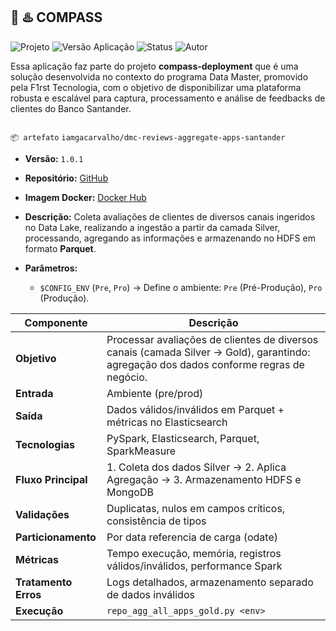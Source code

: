 🧭 ♨️ COMPASS
---

<p align="left">
  <img src="https://img.shields.io/badge/projeto-Compass-blue?style=flat-square" alt="Projeto">
  <img src="https://img.shields.io/badge/versão-1.0.1-blue?style=flat-square" alt="Versão Aplicação">
  <img src="https://img.shields.io/badge/status-deployed-green?style=flat-square" alt="Status">
  <img src="https://img.shields.io/badge/autor-Gabriel_Carvalho-lightgrey?style=flat-square" alt="Autor">
</p>

Essa aplicação faz parte do projeto **compass-deployment** que é uma solução desenvolvida no contexto do programa Data Master, promovido pela F1rst Tecnologia, com o objetivo de disponibilizar uma plataforma robusta e escalável para captura, processamento e análise de feedbacks de clientes do Banco Santander.


![<data-master-compass>](https://github.com/gacarvalho/repo-spark-delta-iceberg/blob/main/header.png?raw=true)



`📦 artefato` `iamgacarvalho/dmc-reviews-aggregate-apps-santander`

- **Versão:** `1.0.1`
- **Repositório:** [GitHub](https://github.com/gacarvalho/reviews-aggregate-apps-santander)
- **Imagem Docker:** [Docker Hub](https://hub.docker.com/repository/docker/iamgacarvalho/dmc-reviews-aggregate-apps-santander/tags/1.0.1/sha256-58173fc5e2bc379e19dc5496c1da79f1ccaac0535a5ab5ae27430f64050f98ac)
- **Descrição:**  Coleta avaliações de clientes de diversos canais ingeridos no Data Lake, realizando a ingestão a partir da camada Silver, processando, agregando as informações e armazenando no HDFS em formato **Parquet**.
- **Parâmetros:**


    - `$CONFIG_ENV` (`Pre`, `Pro`) → Define o ambiente: `Pre` (Pré-Produção), `Pro` (Produção).

| Componente          | Descrição                                                                                                                               |
|---------------------|-----------------------------------------------------------------------------------------------------------------------------------------|
| **Objetivo**        | Processar avaliações de clientes de diversos canais (camada Silver → Gold), garantindo: agregação dos dados conforme regras de negócio. |
| **Entrada**         | Ambiente (pre/prod)                                                                                                                     |
| **Saída**           | Dados válidos/inválidos em Parquet + métricas no Elasticsearch                                                                          |
| **Tecnologias**     | PySpark, Elasticsearch, Parquet, SparkMeasure                                                                                           |
| **Fluxo Principal** | 1. Coleta dos dados Silver → 2. Aplica Agregação → 3. Armazenamento HDFS e MongoDB                                                      |
| **Validações**      | Duplicatas, nulos em campos críticos, consistência de tipos                                                                             |
| **Particionamento** | Por data referencia de carga (odate)                                                                                                    |
| **Métricas**        | Tempo execução, memória, registros válidos/inválidos, performance Spark                                                                 |
| **Tratamento Erros**| Logs detalhados, armazenamento separado de dados inválidos                                                                              |
| **Execução**        | `repo_agg_all_apps_gold.py <env>`                                                                                                       |
